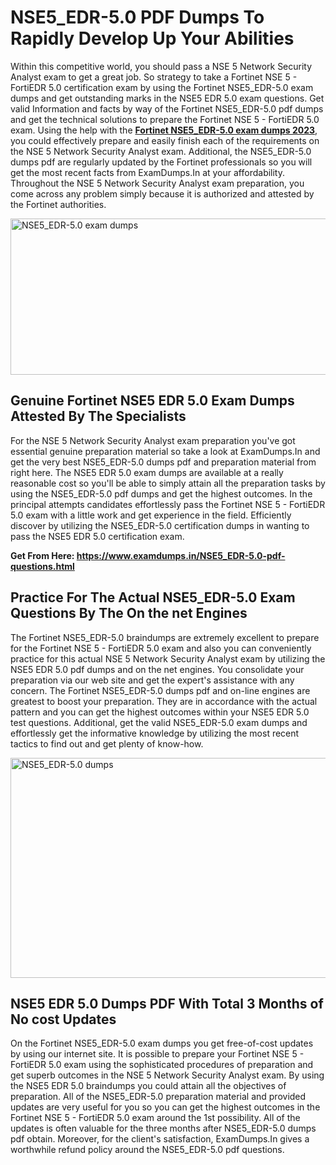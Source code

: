 <h1><strong>NSE5_EDR-5.0 PDF Dumps To Rapidly Develop Up Your Abilities</strong></h1>
<p>Within this competitive world, you should pass a NSE 5 Network Security Analyst exam to get a great job. So strategy to take a Fortinet NSE 5 - FortiEDR 5.0 certification exam by using the Fortinet NSE5_EDR-5.0 exam dumps and get outstanding marks in the NSE5 EDR 5.0 exam questions. Get valid Information and facts by way of the Fortinet NSE5_EDR-5.0 pdf dumps and get the technical solutions to prepare the Fortinet NSE 5 - FortiEDR 5.0 exam. Using the help with the <strong><a href="https://www.examdumps.in/NSE5_EDR-5.0-pdf-questions.html">Fortinet NSE5_EDR-5.0 exam dumps 2023</a></strong>, you could effectively prepare and easily finish each of the requirements on the NSE 5 Network Security Analyst exam. Additional, the NSE5_EDR-5.0 dumps pdf are regularly updated by the Fortinet professionals so you will get the most recent facts from ExamDumps.In at your affordability. Throughout the NSE 5 Network Security Analyst exam preparation, you come across any problem simply because it is authorized and attested by the Fortinet authorities.</p>
<p><img src="https://i.ibb.co/zxJwW90/Copy-of-Online-Classes-Twitter-header-post-Made-with-Poster-My-Wall-1.png" alt="NSE5_EDR-5.0 exam dumps" width="750" height="250" /></p>
<h2><strong>Genuine Fortinet NSE5 EDR 5.0 Exam Dumps Attested By The Specialists</strong></h2>
<p>For the NSE 5 Network Security Analyst exam preparation you've got essential genuine preparation material so take a look at ExamDumps.In and get the very best NSE5_EDR-5.0 dumps pdf and preparation material from right here. The NSE5 EDR 5.0 exam dumps are available at a really reasonable cost so you'll be able to simply attain all the preparation tasks by using the NSE5_EDR-5.0 pdf dumps and get the highest outcomes. In the principal attempts candidates effortlessly pass the Fortinet NSE 5 - FortiEDR 5.0 exam with a little work and get experience in the field. Efficiently discover by utilizing the NSE5_EDR-5.0 certification dumps in wanting to pass the NSE5 EDR 5.0 certification exam.</p>
<p><strong>Get From Here:&nbsp;<a href="https://www.examdumps.in/NSE5_EDR-5.0-pdf-questions.html">https://www.examdumps.in/NSE5_EDR-5.0-pdf-questions.html</a></strong></p>
<h2><strong>Practice For The Actual NSE5_EDR-5.0 Exam Questions By The On the net Engines</strong></h2>
<p>The Fortinet NSE5_EDR-5.0 braindumps are extremely excellent to prepare for the Fortinet NSE 5 - FortiEDR 5.0 exam and also you can conveniently practice for this actual NSE 5 Network Security Analyst exam by utilizing the NSE5 EDR 5.0 pdf dumps and on the net engines. You consolidate your preparation via our web site and get the expert's assistance with any concern. The Fortinet NSE5_EDR-5.0 dumps pdf and on-line engines are greatest to boost your preparation. They are in accordance with the actual pattern and you can get the highest outcomes within your NSE5 EDR 5.0 test questions. Additional, get the valid NSE5_EDR-5.0 exam dumps and effortlessly get the informative knowledge by utilizing the most recent tactics to find out and get plenty of know-how.</p>
<p><a href="https://www.examdumps.in/NSE5_EDR-5.0-pdf-questions.html"><img src="https://i.ibb.co/QkNtdwY/Copy-of-Zoom-Online-Classes-Facebook-Share-Po-Made-with-Poster-My-Wall-1.jpg" alt="NSE5_EDR-5.0 dumps" width="670" height="352" /></a></p>
<h2><strong>NSE5 EDR 5.0 Dumps PDF With Total 3 Months of No cost Updates</strong></h2>
<p>On the Fortinet NSE5_EDR-5.0 exam dumps you get free-of-cost updates by using our internet site. It is possible to prepare your Fortinet NSE 5 - FortiEDR 5.0 exam using the sophisticated procedures of preparation and get superb outcomes in the NSE 5 Network Security Analyst exam. By using the NSE5 EDR 5.0 braindumps you could attain all the objectives of preparation. All of the NSE5_EDR-5.0 preparation material and provided updates are very useful for you so you can get the highest outcomes in the Fortinet NSE 5 - FortiEDR 5.0 exam around the 1st possibility. All of the updates is often valuable for the three months after NSE5_EDR-5.0 dumps pdf obtain. Moreover, for the client's satisfaction, ExamDumps.In gives a worthwhile refund policy around the NSE5_EDR-5.0 pdf questions.</p>
